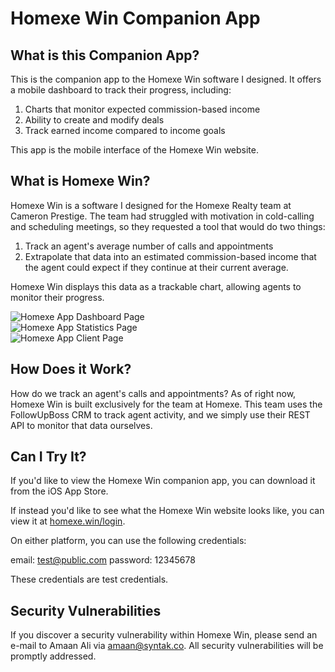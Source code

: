 <!-- <p align="center"><a href="https://laravel.com" target="_blank"><img src="https://raw.githubusercontent.com/laravel/art/master/logo-lockup/5%20SVG/2%20CMYK/1%20Full%20Color/laravel-logolockup-cmyk-red.svg" width="400"></a></p>

<p align="center">
<a href="https://travis-ci.org/laravel/framework"><img src="https://travis-ci.org/laravel/framework.svg" alt="Build Status"></a>
<a href="https://packagist.org/packages/laravel/framework"><img src="https://img.shields.io/packagist/dt/laravel/framework" alt="Total Downloads"></a>
<a href="https://packagist.org/packages/laravel/framework"><img src="https://img.shields.io/packagist/v/laravel/framework" alt="Latest Stable Version"></a>
<a href="https://packagist.org/packages/laravel/framework"><img src="https://img.shields.io/packagist/l/laravel/framework" alt="License"></a>
</p> -->

<h1>Homexe Win Companion App</h1>

## What is this Companion App?

This is the companion app to the Homexe Win software I designed. It offers a mobile dashboard to track their progress, including:

1. Charts that monitor expected commission-based income
2. Ability to create and modify deals
3. Track earned income compared to income goals

This app is the mobile interface of the Homexe Win website.

## What is Homexe Win?

Homexe Win is a software I designed for the Homexe Realty team at Cameron Prestige. The team had struggled with motivation in cold-calling and scheduling meetings, so they requested a tool that would do two things:

1. Track an agent's average number of calls and appointments
2. Extrapolate that data into an estimated commission-based income that the agent could expect if they continue at their current average.

Homexe Win displays this data as a trackable chart, allowing agents to monitor their progress.

<div style="border-radius:20px">
  <img src="https://i.imgur.com/EbrWybu.png" alt="Homexe App Dashboard Page" />
</div>
<div style="border-radius:20px">
  <img src="https://i.imgur.com/0NNRntJ.png" alt="Homexe App Statistics Page" />
</div>
<div style="border-radius:20px">
  <img src="https://i.imgur.com/1WHJSCC.png" alt="Homexe App Client Page" />
</div>

## How Does it Work?

How do we track an agent's calls and appointments? As of right now, Homexe Win is built exclusively for the team at Homexe. This team uses the FollowUpBoss CRM to track agent activity, and we simply use their REST API to monitor that data ourselves.

## Can I Try It?

If you'd like to view the Homexe Win companion app, you can download it from the iOS App Store.

If instead you'd like to see what the Homexe Win website looks like, you can view it at <a href="https://homexe.win/login">homexe.win/login<a>.

On either platform, you can use the following credentials:
    
email: test@public.com
password: 12345678
    
These credentials are test credentials.

## Security Vulnerabilities

If you discover a security vulnerability within Homexe Win, please send an e-mail to Amaan Ali via [amaan@syntak.co](mailto:amaan@syntak.co). All security vulnerabilities will be promptly addressed.
